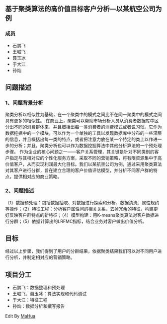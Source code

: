 <body marginheight="0"><h2>基于聚类算法的高价值目标客户分析—以某航空公司为例</h2>
<h3>成员</h3>
<ul>
<li>石鹏飞</li>
<li>王崛飞</li>
<li>聂玉冰</li>
<li>于大江</li>
<li>孙灿</li>
</ul>
<h2>问题描述</h2>
<h3>1、问题背景分析</h3>
<p>聚类分析以相似性为基础，在一个聚类中的模式之间比不在同一聚类中的模式之间具有更多的相似性。
在商业上，聚类可以帮助市场分析人员从消费者数据库中区分出不同的消费群体来，并且概括出每一类消费者的消费模式或者说习惯。它作为数据挖掘中的一个模块，可以作为一个单独的工具以发现数据库中分布的一些深层的信息，并且概括出每一类的特点，或者把注意力放在某一个特定的类上以作进一步的分析；并且，聚类分析也可以作为数据挖掘算法中其他分析算法的一个预处理步骤。
作为企业的核心问题之一——客户关系管理，其关键是针对不同类别的客户指定与其相对应的个性化服务方案，采取不同的营销策略，将有限资源集中于高价值客户，从而实现利润最大化目标。我们以某航空公司为例，通过采用聚类算法对其客户进行分群，旨在建立合理的客户价值评估模型，并分析不同客户群的特点，提供相对应的商业策略。

</p>
<h3>2、问题描述</h3>
<p>（1）数据预处理：包括数据抽取、对数据进行探索和分析、数据清洗、属性规约等操作；（2）特征工程：分析客户属性间的相关关系，去掉冗余的特征，构建更好反映客户群特点的新特征；（4）模型构建：用K-means聚类算法对客户数据进行分群；（5）依据计算出的LRFMC指标，结合业务对客户做出价值分析。

</p>
<h2>目标</h2>
<p>经过以上步骤，我们得到了用户的分群结果，依据聚类结果我们可以对不同用户进行分析，并制定相对应的营销策略。

</p>
<h2>项目分工</h2>
<ul>
<li>石鹏飞：数据整理和预处理</li>
<li>王崛飞、聂玉冰：算法实现和代码调试</li>
<li>于大江：特征工程</li>
<li>孙灿：数据分析和撰写报告</li>
</ul>
<p>Edit By <a href="http://mahua.jser.me">MaHua</a></p>
</body></html>

